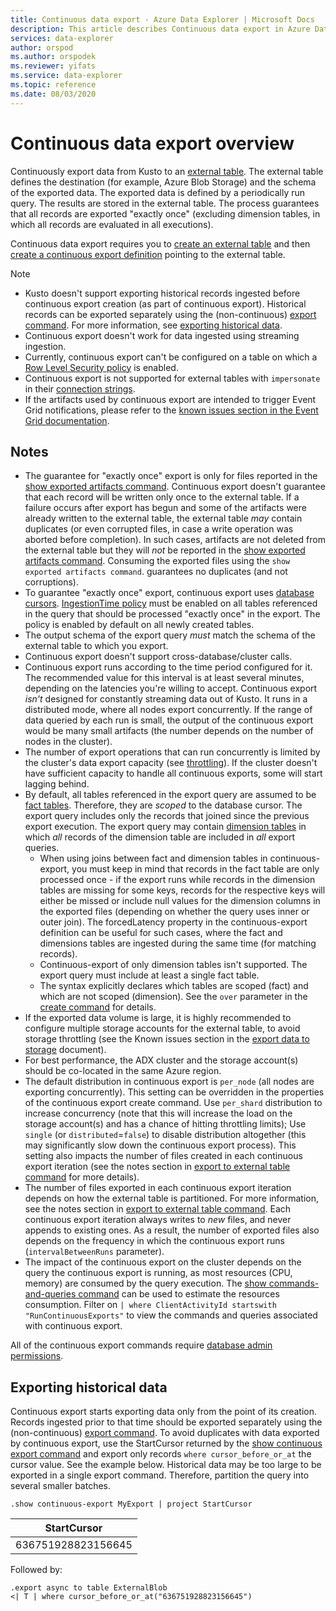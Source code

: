 ```yaml
---
title: Continuous data export - Azure Data Explorer | Microsoft Docs
description: This article describes Continuous data export in Azure Data Explorer.
services: data-explorer
author: orspod
ms.author: orspodek
ms.reviewer: yifats
ms.service: data-explorer
ms.topic: reference
ms.date: 08/03/2020
---
```

# Continuous data export overview

Continuously export data from Kusto to an [external table](../externaltables.md). The external table 
defines the destination (for example, Azure Blob Storage) and the schema of the exported data. 
The exported data is defined by a periodically run query. The results are stored in the external table. 
The process guarantees that all records are exported "exactly once" (excluding dimension tables, in which all records are evaluated in all executions). 

Continuous data export requires you to [create an external table](../external-tables-azurestorage-azuredatalake.md#create-or-alter-external-table) 
and then [create a continuous export definition](create-alter-continuous.md) pointing to the external table. 

> [!NOTE] 
> * Kusto doesn't support exporting historical records ingested before continuous export creation (as part of continuous export). Historical records can be exported separately using the (non-continuous) [export command](export-data-to-an-external-table.md). 
For more information, see [exporting historical data](#exporting-historical-data).
> * Continuous export doesn't work for data ingested using streaming ingestion. 
> * Currently, continuous export can't be configured on a table on which a [Row Level Security policy](../../management/rowlevelsecuritypolicy.md) is enabled.
> * Continuous export is not supported for external tables with `impersonate` in their 
[connection strings](../../api/connection-strings/storage.md).
> * If the artifacts used by continuous export are intended to trigger Event Grid notifications, please refer to the 
[known issues section in the Event Grid documentation](../data-ingestion/eventgrid.md#known-issues).

## Notes

* The guarantee for "exactly once" export is only for files reported in the [show exported artifacts command](show-continuous-artifacts.md). 
Continuous export doesn't guarantee that each record will be written only once to the external table. If a failure occurs after export has begun and some of
 the artifacts were already written to the external table, the external table _may_ contain duplicates (or even corrupted files, in case a write operation was 
 aborted before completion). In such cases, artifacts are not deleted from the external table but they will *not* be reported in the
[show exported artifacts command](show-continuous-artifacts.md). Consuming the exported files using the `show exported artifacts command`. 
guarantees no duplicates (and not corruptions).
* To guarantee "exactly once" export, continuous export uses [database cursors](../databasecursor.md). 
[IngestionTime policy](../ingestiontime-policy.md) must  be enabled on all tables referenced in the query that should be processed "exactly once" in the export. The policy is enabled by default on all newly created tables.
* The output schema of the export query *must* match the schema of the external table to which you export. 
* Continuous export doesn't support cross-database/cluster calls.
* Continuous export runs according to the time period configured for it. The recommended value for this interval is at least several minutes, depending on the latencies you're willing to accept. 
Continuous export *isn't* designed for constantly streaming data out of Kusto. It runs in a distributed mode, where all nodes export concurrently.
If the range of data queried by each run is small, the output of the continuous export would be many small artifacts (the number depends on the number of nodes in the cluster). 
* The number of export operations that can run concurrently is limited by the cluster's data export capacity (see [throttling](../../management/capacitypolicy.md#throttling)). 
If the cluster doesn't have sufficient capacity to handle all continuous exports, some will start lagging behind.
* By default, all tables referenced in the export query are assumed to be [fact tables](../../concepts/fact-and-dimension-tables.md). 
Therefore, they are *scoped* to the database cursor. The export query includes only the records that joined since the previous export execution. 
The export query may contain [dimension tables](../../concepts/fact-and-dimension-tables.md) in which *all* records of the dimension
 table are included in *all* export queries. 
   * When using joins between fact and dimension tables in continuous-export, you must keep in mind 
that records in the fact table are only processed once - if the export runs while records in the dimension tables are missing for some keys, 
records for the respective keys will either be missed or include null values for the dimension columns in the 
exported files (depending on whether the query uses inner or outer join). The forcedLatency property in the continuous-export definition 
can be useful for such cases, where the fact and dimensions tables are ingested during the same time (for matching records).
   * Continuous-export of only dimension tables isn't supported. The export query must include at least a single fact table.
   * The syntax explicitly declares which tables are scoped (fact) and which are not scoped (dimension). See the `over` parameter in the 
    [create command](create-alter-continuous.md) for details.
* If the exported data volume is large, it is highly recommended to configure multiple storage accounts for the 
external table, to avoid storage throttling (see the Known issues section in the
 [export data to storage](export-data-to-storage.md#known-issues) document).
* For best performance, the ADX cluster and the storage account(s) should be co-located in the same Azure region.
* The default distribution in continuous export is `per_node` (all nodes are exporting concurrently). 
  This setting can be overridden in the properties of the continuous export create command. Use `per_shard`
  distribution to increase concurrency (note that this will increase the load on the storage account(s) and 
  has a chance of hitting throttling limits); 
  Use `single` (or `distributed`=`false`) to disable distribution altogether (this may significantly slow down 
  the continuous export process). This setting also impacts the number of files created in each continuous export 
  iteration (see the notes section in [export to external table command](export-data-to-an-external-table.md) 
  for more details).
* The number of files exported in each continuous export iteration depends on how the
external table is partitioned. For more information, see the notes section in [export to external table command](export-data-to-an-external-table.md).
Each continuous export iteration always writes to *new* files, and never appends 
to existing ones. As a result, the number of exported files also depends on 
the frequency in which the continuous export runs (`intervalBetweenRuns` parameter).
* The impact of the continuous export on the cluster depends on the query the continuous export is running, 
as most resources (CPU, memory) are consumed by the query execution. 
The [show commands-and-queries command](../commands-and-queries.md) can be used to estimate the resources
consumption. Filter on `| where ClientActivityId startswith "RunContinuousExports"` to view the commands and queries associated with continuous export.


All of the continuous export commands require [database admin permissions](../access-control/role-based-authorization.md).

## Exporting historical data

Continuous export starts exporting data only from the point of its creation. Records ingested prior to that time should be exported separately using the (non-continuous) [export command](export-data-to-an-external-table.md). To avoid duplicates with data exported by continuous export, use the StartCursor returned by the 
[show continuous export command](show-continuous-export.md) and export only records `where cursor_before_or_at` the cursor value. See the example below. 
Historical data may be too large to be exported in a single export command. Therefore, partition the query into several smaller batches. 

```kusto
.show continuous-export MyExport | project StartCursor
```

| StartCursor        |
|--------------------|
| 636751928823156645 |

Followed by: 

```kusto
.export async to table ExternalBlob
<| T | where cursor_before_or_at("636751928823156645")
```
